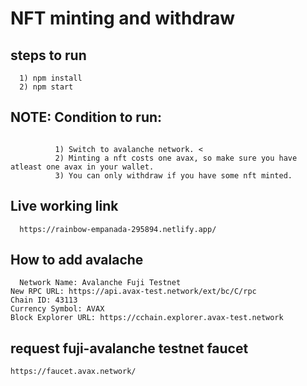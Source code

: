 # NFT minting and withdraw 

## steps to run 

```
  1) npm install
  2) npm start
```

## NOTE: Condition to run:

```
  
          1) Switch to avalanche network. <
          2) Minting a nft costs one avax, so make sure you have atleast one avax in your wallet. 
          3) You can only withdraw if you have some nft minted.
```

## Live working link 

```
  https://rainbow-empanada-295894.netlify.app/
```



## How to add avalache 
```
  Network Name: Avalanche Fuji Testnet
New RPC URL: https://api.avax-test.network/ext/bc/C/rpc
Chain ID: 43113
Currency Symbol: AVAX
Block Explorer URL: https://cchain.explorer.avax-test.network
```

## request fuji-avalanche testnet faucet 

 ```
 https://faucet.avax.network/
 ```
